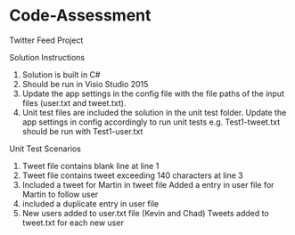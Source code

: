# Code-Assessment
Twitter Feed Project

Solution Instructions

1. Solution is built in C#
2. Should be run in Visio Studio 2015
3. Update the app settings in the config file with the file paths of the input files
   (user.txt and tweet.txt).
4. Unit test files are included the solution in the unit test folder. Update the app settings
   in config accordingly to run unit tests e.g. Test1-tweet.txt should be run with Test1-user.txt

Unit Test Scenarios

1. Tweet file contains blank line at line 1
2. Tweet file contains tweet exceeding 140 characters at line 3
3. Included a tweet for Martin in tweet file
   Added a entry in user file for Martin to follow user
4. included a duplicate entry in user file
5. New users added to user.txt file (Kevin and Chad)
   Tweets added to tweet.txt for each new user
